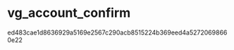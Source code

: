 vg_account_confirm
==================
ed483cae1d8636929a5169e2567c290acb8515224b369eed4a52720698660e22
